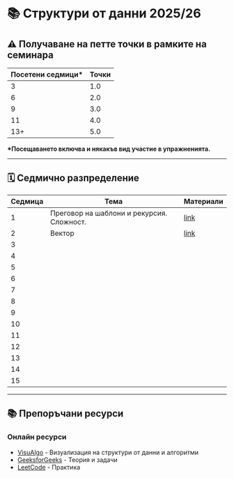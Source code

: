 # 📚 Структури от данни 2025/26

## ⚠️ **Получаване на петте точки в рамките на семинара**

| Посетени седмици* | Точки |
| -------------- | ------ |
| 3 | 1.0 |
| 6 | 2.0 |
| 9 | 3.0 |
| 11 | 4.0 |
| 13+ | 5.0 |

**\*Посещаването включва и някакъв вид участие в упражненията.**

---

## 🗓️ Седмично разпределение

| Седмица | Тема | Материали |
|---------|------|-----------|
| 1 |Преговор на шаблони и рекурсия. Сложност. | [link](https://github.com/Stelllarce/DataStructuresIS2025_26/tree/main/Week01) |
| 2 |Вектор| [link](https://github.com/Stelllarce/DataStructuresIS2025_26/tree/main/Week02) |
| 3 | | |
| 4 | | |
| 5 | | |
| 6 | | |
| 7 | | |
| 8 | | |
| 9 | | |
| 10 | | |
| 11 | | |
| 12 | | |
| 13 | | |
| 14 | | |
| 15 | | |

---

## 📚 Препоръчани ресурси

### Онлайн ресурси
- [VisuAlgo](https://visualgo.net/) - Визуализация на структури от данни и алгоритми
- [GeeksforGeeks](https://www.geeksforgeeks.org/data-structures/) - Теория и задачи
- [LeetCode](https://leetcode.com/) - Практика
